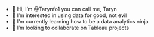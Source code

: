 - 👋 Hi, I’m @Tarynfo1 you can call me, Taryn
- 👀 I’m interested in using data for good, not evil
- 🌱 I’m currently learning how to be a data analytics ninja
- 💞️ I’m looking to collaborate on Tableau projects


<!---
Tarynfo1/Tarynfo1 is a ✨ special ✨ repository because its `README.md` (this file) appears on your GitHub profile.
You can click the Preview link to take a look at your changes.
--->

